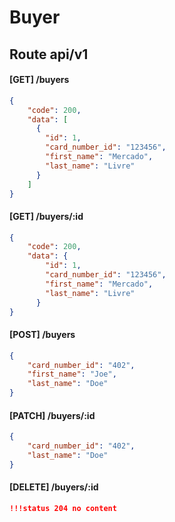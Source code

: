 # Buyer

## Route api/v1

#### [GET] /buyers
```json
{
    "code": 200,
    "data": [
      {
        "id": 1,
        "card_number_id": "123456",
        "first_name": "Mercado",
        "last_name": "Livre"
      }
    ]
}
```
#### [GET] /buyers/:id
```json
{
    "code": 200,
    "data": {
        "id": 1,
        "card_number_id": "123456",
        "first_name": "Mercado",
        "last_name": "Livre"
      }    
}
```
#### [POST] /buyers 
```json
{
    "card_number_id": "402",
    "first_name": "Joe",
    "last_name": "Doe"
}
```

#### [PATCH] /buyers/:id
```json
{
    "card_number_id": "402",
    "last_name": "Doe"
}
```

#### [DELETE] /buyers/:id
```json
!!!status 204 no content
```
>

